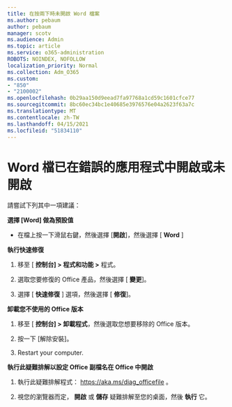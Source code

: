 ```yaml
---
title: 在按兩下時未開啟 Word 檔案
ms.author: pebaum
author: pebaum
manager: scotv
ms.audience: Admin
ms.topic: article
ms.service: o365-administration
ROBOTS: NOINDEX, NOFOLLOW
localization_priority: Normal
ms.collection: Adm_O365
ms.custom:
- "850"
- "2100002"
ms.openlocfilehash: 0b29aa150d9eead7fa97768a1cd59c1601cfce77
ms.sourcegitcommit: 8bc60ec34bc1e40685e3976576e04a2623f63a7c
ms.translationtype: MT
ms.contentlocale: zh-TW
ms.lasthandoff: 04/15/2021
ms.locfileid: "51834110"
---
```

# <a name="word-document-opened-in-the-wrong-app-or-didnt-open"></a>Word 檔已在錯誤的應用程式中開啟或未開啟

請嘗試下列其中一項建議：

**選擇 [Word] 做為預設值**

- 在檔上按一下滑鼠右鍵，然後選擇 [**開啟**]，然後選擇 [ **Word** ]

**執行快速修復**

1. 移至 [ **控制台] > 程式和功能 >** 程式。

2. 選取您要修復的 Office 產品，然後選擇 [ **變更**]。

3. 選擇 [ **快速修復** ] 選項，然後選擇 [ **修復**]。

**卸載您不使用的 Office 版本**

1. 移至 [ **控制台] > 卸載程式**，然後選取您想要移除的 Office 版本。

2. 按一下 [解除安裝]。

3. Restart your computer.

**執行此疑難排解以設定 Office 副檔名在 Office 中開啟**

1. 執行此疑難排解程式： https://aka.ms/diag_officefile 。

2. 視您的瀏覽器而定， **開啟** 或 **儲存** 疑難排解至您的桌面，然後 **執行** 它。
